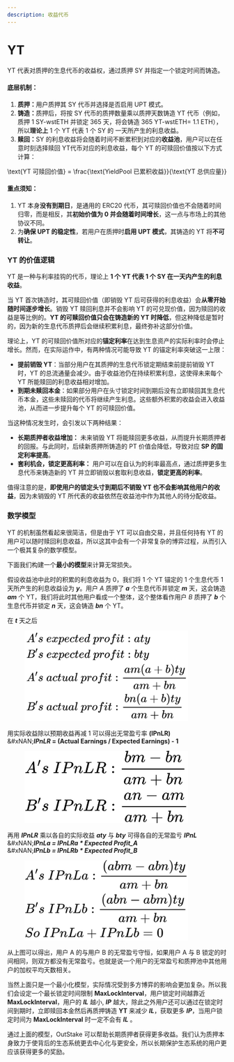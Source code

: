 ```yaml
---
description: 收益代币
---
```


# YT

YT 代表对质押的生息代币的收益权，通过质押 SY 并指定一个锁定时间而铸造。

#### **底层机制**：

1. **质押：**&#x7528;户质押其 SY 代币并选择是否启用 UPT 模式。
2. **铸造：**&#x8D28;押后，将按 SY 代币的质押数量乘以质押天数铸造 YT 代币（例如，质押 1 SY-wstETH 并锁定 365 天，将会铸造 365 YT-wstETH= 1.1 ETH），所以**理论上** 1 个 YT 代表 1 个 SY 的 一天所产生的利息收益。
3. **赎回：**&#x53;Y 的利息收益将会随着时间不断累积到对应的**收益池**，用户可以在任意时刻选择赎回 YT代币对应的利息收益，每个 YT 的可赎回价值按以下方式计算：

<p align="center"><span class="math">\text{YT 可赎回价值} = \frac{\text{YieldPool 已累积收益}}{\text{YT 总供应量}}</span></p>

#### **重点须知：**

1. YT 本身**没有到期日**，是通用的 ERC20 代币，其可赎回价值也不会随着时间归零，而是相反，其**初始价值为 0 并会随着时间增长**，这一点与市场上的其他协议不同。
2. 为**确保 UPT 的稳定性**，若用户在质押时**启用 UPT 模式**，其铸造的 YT 将**不可转让**。

### **YT 的价值逻辑**

YT 是一种与利率挂钩的代币，理论上 **1 个 YT 代表 1 个 SY 在一天内产生的利息收益**。

当 YT 首次铸造时，其可赎回价值（即销毁 YT 后可获得的利息收益）会**从零开始随时间逐步增长**。销毁 YT 赎回利息并不会影响 YT 的可兑现价值，因为赎回的收益是等比例的。**YT 的可赎回价值只会在铸造新的 YT 时降低**，但这种降低是暂时的，因为新的生息代币质押后会继续积累利息，最终弥补这部分价值。

理论上，YT 的可赎回价值所对应的**锚定利率**在达到生息资产的实际利率时会停止增长。然而，在实际运作中，有两种情况可能导致 YT 的锚定利率突破这一上限：

* **提前销毁 YT**：当部分用户在其质押的生息代币锁定期结束前提前销毁 YT 时，YT 的总流通量会减少。由于收益池仍在持续积累利息，这使得未来每个 YT 所能赎回的利息收益相对增加。
* **到期未赎回本金**：如果部分用户在头寸锁定时间到期后没有立即赎回其生息代币本金，这些未赎回的代币将继续产生利息。这些额外积累的收益会进入收益池，从而进一步提升每个 YT 的可赎回价值。

当这种情况发生时，会引发以下两种结果：

* **长期质押者收益增加：** 未来销毁 YT 将能赎回更多收益，从而提升长期质押者的回报。与此同时，后续新质押所铸造的 PT 价值会降低，导致对应 **SP 的固定利率提高**。
* **套利机会，锁定更高利率：** 用户可以在自认为的利率最高点，通过质押更多生息代币来铸造新的 YT 并立即销毁以套取利息收益，**锁定更高的利率**。

值得注意的是，**即使用户的锁定头寸到期后不销毁 YT 也不会影响其他用户的收益**，因为未销毁的 YT 所代表的收益依然在收益池中作为其他人的待分配收益。

### **数学模型**

YT 的机制虽然看起来很简洁，但是由于 YT 可以自由交易，并且任何持有 YT 的用户可以随时赎回利息收益，所以这其中会有一个非常复杂的博弈过程，从而引入一个极其复杂的数学模型。

下面我们构建一个**最小的模型**来计算无常损失。

假设收益池中此时的积累的利息收益为 0，我们将 1 个 YT 锚定的 1 个生息代币 1 天所产生的利息收益设为 _**y**_。用户 _A_ 质押了 _**a**_ 个生息代币并锁定 _**m**_ 天，这会铸造 _**am**_ 个 YT，我们将此时其他用户看成一个整体，这个整体看作用户 _B_ 质押了 _**b**_ 个生息代币并锁定 _**n**_ 天，这会铸造 _**bn**_ 个 YT。

在 _**t**_ 天之后

<figure><img src="../../.gitbook/assets/1.jpg" alt="" width="375"><figcaption></figcaption></figure>

用实际收益除以预期收益再减 1 可以得出无常盈亏率 **(IPnLR)**\
&#xNAN;_**IPnLR**_**&#x20;= (Actual Earnings / Expected Earnings) - 1**

<figure><img src="../../.gitbook/assets/1709647700208.jpg" alt="" width="375"><figcaption></figcaption></figure>

再用 _**IPnLR**_ 乘以各自的实际收益 _**aty**_ 与 _**bty**_ 可得各自的无常盈亏 _**IPnL**_\
&#xNAN;_**IPnLa = IPnLRa \* Expected Profit\_A**_\
&#xNAN;_**IPnLb = IPnLRb \* Expected Profit\_B**_

<figure><img src="../../.gitbook/assets/1709648075123.jpg" alt="" width="375"><figcaption></figcaption></figure>

从上图可以得出，用户 A 的与用户 B 的无常盈亏守恒，如果用户 A 与 B 锁定的时间相同，则双方都没有无常盈亏。也就是说一个用户的无常盈亏和质押池中其他用户的加权平均天数相关。

当然上面只是一个最小化模型，实际情况受到多方博弈的影响会更加复杂。所以我们会设定一个最长锁定时间限制 **MaxLockInterval**，用户锁定时间越靠近 **MaxLockInterval**，用户的 _**IL**_ 越小, _**IP**_ 越大，除此之外用户还可以通过在锁定时间到期时，立即赎回本金然后再质押铸造 **YT** 来减少 _**IL**_，获取更多 _**IP**_，当用户锁定时间为 **MaxLockInterval** 时一定不会有 _**IL**_ 。

通过上面的模型，OutStake 可以帮助长期质押者获得更多收益。我们认为质押本身致力于使背后的生态系统更去中心化与更安全，所以长期保护生态系统的用户更应该获得更多的奖励。
